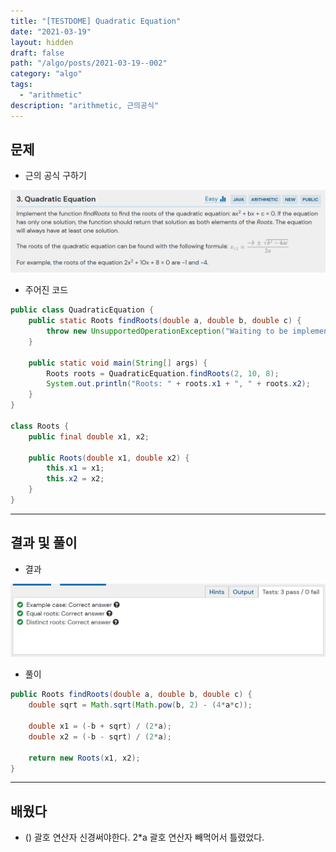 ```yaml
---
title: "[TESTDOME] Quadratic Equation"
date: "2021-03-19"
layout: hidden
draft: false
path: "/algo/posts/2021-03-19--002"
category: "algo"
tags:
  - "arithmetic"
description: "arithmetic, 근의공식"
---
```


## 문제
- 근의 공식 구하기

![](./002-01.PNG)

- 주어진 코드

```java
public class QuadraticEquation {
    public static Roots findRoots(double a, double b, double c) {
        throw new UnsupportedOperationException("Waiting to be implemented.");
    }
    
    public static void main(String[] args) {
        Roots roots = QuadraticEquation.findRoots(2, 10, 8);
        System.out.println("Roots: " + roots.x1 + ", " + roots.x2);
    }
}

class Roots {
    public final double x1, x2;

    public Roots(double x1, double x2) {         
        this.x1 = x1;
        this.x2 = x2;
    }
}
```

---

## 결과 및 풀이
- 결과 

![](./002-02.PNG)

- 풀이

```java
public Roots findRoots(double a, double b, double c) {
    double sqrt = Math.sqrt(Math.pow(b, 2) - (4*a*c));

    double x1 = (-b + sqrt) / (2*a);
    double x2 = (-b - sqrt) / (2*a);
    
    return new Roots(x1, x2);
}
```

---

## 배웠다
- () 괄호 연산자 신경써야한다. 2*a 괄호 연산자 빼먹어서 틀렸었다.
